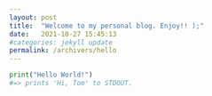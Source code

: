 ```yaml
---
layout: post
title:  "Welcome to my personal blog. Enjoy!! );"
date:   2021-10-27 15:45:13
#categories: jekyll update
permalink: /archivers/hello
---
```



```python
print("Hello World!")
#=> prints 'Hi, Tom' to STDOUT.
```


